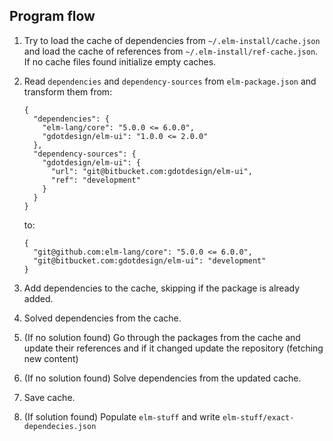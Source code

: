 Program flow
------------

1. Try to load the cache of dependencies from `~/.elm-install/cache.json` and
   load the cache of references from `~/.elm-install/ref-cache.json`. If no
   cache files found initialize empty caches.

2. Read `dependencies` and `dependency-sources` from `elm-package.json` and
   transform them from:

   ```
   {
     "dependencies": {
       "elm-lang/core": "5.0.0 <= 6.0.0",
       "gdotdesign/elm-ui": "1.0.0 <= 2.0.0"
     },
     "dependency-sources": {
       "gdotdesign/elm-ui": {
         "url": "git@bitbucket.com:gdotdesign/elm-ui",
         "ref": "development"
       }
     }
   }
   ```

   to:

   ```
   {
     "git@github.com:elm-lang/core": "5.0.0 <= 6.0.0",
     "git@bitbucket.com:gdotdesign/elm-ui": "development"
   }
   ```

3. Add dependencies to the cache, skipping if the package is already added.

4. Solved dependencies from the cache.

5. (If no solution found) Go through the packages from the cache and update
   their references and if it changed update the repository (fetching new
   content)

6. (If no solution found) Solve dependencies from the updated cache.

7. Save cache.

7. (If solution found) Populate `elm-stuff` and write
   `elm-stuff/exact-dependecies.json`
